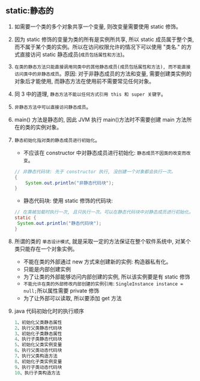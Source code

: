 ## static:静态的

1. 如需要一个类的多个对象共享一个变量, 则改变量需要使用 static 修饰。
2. 因为 static 修饰的变量为类的所有是实例所共享, 所以 static 成员属于整个类, 而不属于某个类的实例。所以在访问权限允许的情况下可以使用 "类名." 的方式直接访问 static 静态成员(`成员包括属性和方法`)。
3. `在类的静态方法只能直接调用同类中的其他静态成员(成员包括属性和方法), 而不能直接访问类中的非静态成员`。原因: 对于非静态成员的方法和变量, 需要创建类实例的对象后才能使用, 而静态方法在使用前不需要常见任何对象。
4. 同 3 中的道理, `静态方法不能以任何方式引用 this 和 super 关键字`。
5. `非静态方法中可以直接访问静态成员`。
6. main() 方法是静态的, 因此 JVM 执行 main()方法时不需要创建 main 方法所在的类的实例对象。
7. `静态初始化指对类的静态成员进行初始化`。
   - 不应该在 constructor 中对静态成员进行初始化: `静态成员不因类的改变而改变`。
   ```java
   // 非静态代码块: 先于 constructor 执行, 没创建一个对象都会执行一次。
   {
       System.out.println("非静态代码块");
   }
   ```
   - 静态代码块: 使用 static 修饰的代码块:
   ```java
   // 在类被加载时执行一次, 且只执行一次。可以在静态代码块中对静态成员进行初始化。
   static {
    System.out.println("静态代码块");
   }
   ```
8. 所谓的类的 `单态设计模式`, 就是采取一定的方法保证在整个软件系统中, 对某个类只能存在一个对象实例。

   - 不能在类的外部通过 new 方式来创建新的实例: 构造器私有化。
   - 只能是内部创建实例
   - 为了让类的外部能够访问内部创建的实例, 所以该实例要是有 static 修饰
   - `不能允许在类的外部修改内部创建的实例引用`: `SingleInstance instance = null;`所以属性需要 private 修饰
   - 为了让外部可以读取, 所以要添加 get 方法

9. java 代码初始化时的执行顺序

   ```java
   1、初始化父类静态属性
   2、执行父类静态代码块
   3、初始化子类静态属性
   4、执行子类静态代码块
   5、初始化父类实例变量
   6、执行父类动态代码块
   7、执行父类构造方法
   8、初始化子类实例变量
   9、执行子类动态代码块
   10、执行子类构造方法
   ```
